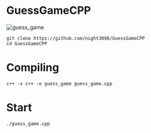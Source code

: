 # GuessGameCPP

![guess_game](https://user-images.githubusercontent.com/122676310/214596375-bd4ccb3d-9ae5-46dc-ba0d-8bc8e8922d6f.png)
```
git clone https://github.com/night3098/GuessGameCPP
cd GuessGameCPP
```
# Compiling
`c++ -x c++ -o guess_game guess_game.cpp`
# Start
`./guess_game.cpp`
